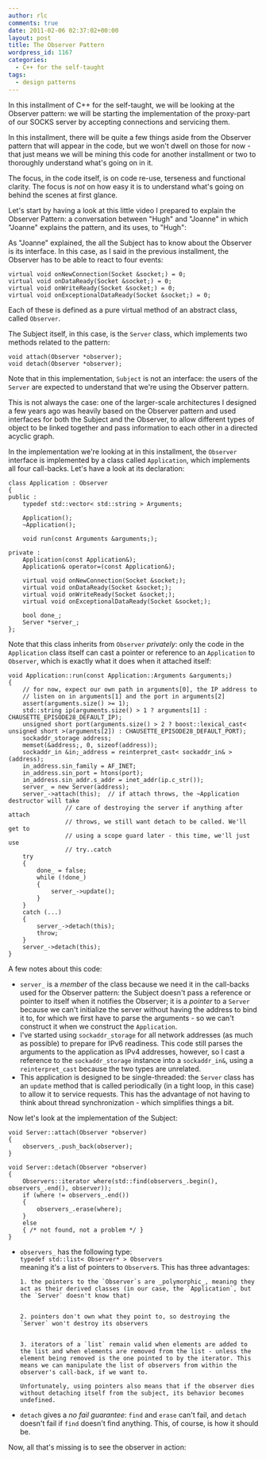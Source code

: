 ```yaml
---
author: rlc
comments: true
date: 2011-02-06 02:37:02+00:00
layout: post
title: The Observer Pattern
wordpress_id: 1167
categories:
  - C++ for the self-taught
tags:
  - design patterns
---
```


In this installment of C++ for the self-taught, we will be looking at the Observer pattern: we will be starting the implementation of the proxy-part of our SOCKS server by accepting connections and servicing them.<!--more-->

In this installment, there will be quite a few things aside from the Observer pattern that will appear in the code, but we won't dwell on those for now - that just means we will be mining this code for another installment or two to thoroughly understand what's going on in it.

The focus, in the code itself, is on code re-use, terseness and functional clarity. The focus is _not_ on how easy it is to understand what's going on behind the scenes at first glance.

Let's start by having a look at this little video I prepared to explain the Observer Pattern: a conversation between "Hugh" and "Joanne" in which "Joanne" explains the pattern, and its uses, to "Hugh":

As "Joanne" explained, the all the Subject has to know about the Observer is its interface. In this case, as I said in the previous installment, the Observer has to be able to react to four events:

    virtual void onNewConnection(Socket &socket;) = 0;
    virtual void onDataReady(Socket &socket;) = 0;
    virtual void onWriteReady(Socket &socket;) = 0;
    virtual void onExceptionalDataReady(Socket &socket;) = 0;

Each of these is defined as a pure virtual method of an abstract class, called `Observer`.

The Subject itself, in this case, is the `Server` class, which implements two methods related to the pattern:

    void attach(Observer *observer);
    void detach(Observer *observer);

Note that in this implementation, `Subject` is not an interface: the users of the `Server` are expected to understand that we're using the Observer pattern.

This is not always the case: one of the larger-scale architectures I designed a few years ago was heavily based on the Observer pattern and used interfaces for both the Subject and the Observer, to allow different types of object to be linked together and pass information to each other in a directed acyclic graph.

In the implementation we're looking at in this installment, the `Observer` interface is implemented by a class called `Application`, which implements all four call-backs. Let's have a look at its declaration:

    class Application : Observer
    {
    public :
    	typedef std::vector< std::string > Arguments;

    	Application();
    	~Application();

    	void run(const Arguments &arguments;);

    private :
    	Application(const Application&);
    	Application& operator=(const Application&);

    	virtual void onNewConnection(Socket &socket;);
    	virtual void onDataReady(Socket &socket;);
    	virtual void onWriteReady(Socket &socket;);
    	virtual void onExceptionalDataReady(Socket &socket;);

    	bool done_;
    	Server *server_;
    };

Note that this class inherits from `Observer` _privately_: only the code in the `Application` class itself can cast a pointer or reference to an `Application` to `Observer`, which is exactly what it does when it attached itself:

    void Application::run(const Application::Arguments &arguments;)
    {
    	// for now, expect our own path in arguments[0], the IP address to
    	// listen on in arguments[1] and the port in arguments[2]
    	assert(arguments.size() >= 1);
    	std::string ip(arguments.size() > 1 ? arguments[1] : CHAUSETTE_EPISODE28_DEFAULT_IP);
    	unsigned short port(arguments.size() > 2 ? boost::lexical_cast< unsigned short >(arguments[2]) : CHAUSETTE_EPISODE28_DEFAULT_PORT);
    	sockaddr_storage address;
    	memset(&address;, 0, sizeof(address));
    	sockaddr_in &in;_address = reinterpret_cast< sockaddr_in& >(address);
    	in_address.sin_family = AF_INET;
    	in_address.sin_port = htons(port);
    	in_address.sin_addr.s_addr = inet_addr(ip.c_str());
    	server_ = new Server(address);
    	server_->attach(this);	// if attach throws, the ~Application destructor will take
    				// care of destroying the server if anything after attach
    				// throws, we still want detach to be called. We'll get to
    				// using a scope guard later - this time, we'll just use
    				// try..catch
    	try
    	{
    		done_ = false;
    		while (!done_)
    		{
    			server_->update();
    		}
    	}
    	catch (...)
    	{
    		server_->detach(this);
    		throw;
    	}
    	server_->detach(this);
    }

A few notes about this code:

- `server_` is a _member_ of the class because we need it in the call-backs used for the Observer pattern: the Subject doesn't pass a reference or pointer to itself when it notifies the Observer; it is a _pointer_ to a `Server` because we can't initialize the server without having the address to bind it to, for which we first have to parse the arguments - so we can't construct it when we construct the `Application`.
- I've started using `sockaddr_storage` for all network addresses (as much as possible) to prepare for IPv6 readiness. This code still parses the arguments to the application as IPv4 addresses, however, so I cast a reference to the `sockaddr_storage` instance into a `sockaddr_in&`, using a `reinterpret_cast` because the two types are unrelated.
- This application is designed to be single-threaded: the `Server` class has an `update` method that is called periodically (in a tight loop, in this case) to allow it to service requests. This has the advantage of not having to think about thread synchronization - which simplifies things a bit.

Now let's look at the implementation of the Subject:

    void Server::attach(Observer *observer)
    {
    	observers_.push_back(observer);
    }

    void Server::detach(Observer *observer)
    {
    	Observers::iterator where(std::find(observers_.begin(), observers_.end(), observer));
    	if (where != observers_.end())
    	{
    		observers_.erase(where);
    	}
    	else
    	{ /* not found, not a problem */ }
    }

- `observers_` has the following type:  
  `typedef std::list< Observer* > Observers`  
  meaning it's a list of pointers to `Observer`s. This has three advantages:

      1. the pointers to the `Observer`s are _polymorphic_, meaning they act as their derived classes (in our case, the `Application`, but the `Server` doesn't know that)


      2. pointers don't own what they point to, so destroying the `Server` won't destroy its observers


      3. iterators of a `list` remain valid when elements are added to the list and when elements are removed from the list - unless the element being removed is the one pointed to by the iterator. This means we can manipulate the list of observers from within the observer's call-back, if we want to.

      Unfortunately, using pointers also means that if the observer dies without detaching itself from the subject, its behavior becomes undefined.

- `detach` gives a _no fail guarantee_: `find` and `erase` can't fail, and `detach` doesn't fail if `find` doesn't find anything. This, of course, is how it should be.

Now, all that's missing is to see the observer in action:
